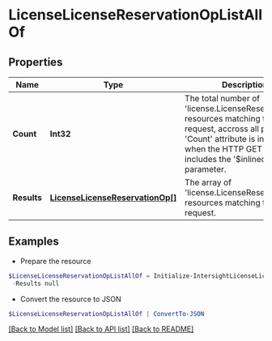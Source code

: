 # LicenseLicenseReservationOpListAllOf
## Properties

Name | Type | Description | Notes
------------ | ------------- | ------------- | -------------
**Count** | **Int32** | The total number of &#39;license.LicenseReservationOp&#39; resources matching the request, accross all pages. The &#39;Count&#39; attribute is included when the HTTP GET request includes the &#39;$inlinecount&#39; parameter. | [optional] 
**Results** | [**LicenseLicenseReservationOp[]**](LicenseLicenseReservationOp.md) | The array of &#39;license.LicenseReservationOp&#39; resources matching the request. | [optional] 

## Examples

- Prepare the resource
```powershell
$LicenseLicenseReservationOpListAllOf = Initialize-IntersightLicenseLicenseReservationOpListAllOf  -Count null `
 -Results null
```

- Convert the resource to JSON
```powershell
$LicenseLicenseReservationOpListAllOf | ConvertTo-JSON
```

[[Back to Model list]](../README.md#documentation-for-models) [[Back to API list]](../README.md#documentation-for-api-endpoints) [[Back to README]](../README.md)

